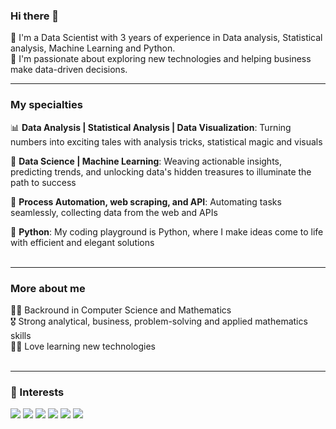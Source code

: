 ### Hi there 👋

🔭  I'm a Data Scientist with 3 years of experience in Data analysis, Statistical analysis, Machine Learning and Python.  
🎢   I'm passionate about exploring new technologies and helping business make data-driven decisions. 
<br>

---
### My specialties

📊 **Data Analysis | Statistical Analysis | Data Visualization**: Turning numbers into exciting tales with analysis tricks, statistical magic and visuals  

🤖 **Data Science | Machine Learning**: Weaving actionable insights, predicting trends, and unlocking data's hidden treasures to illuminate the path to success   

🔧 **Process Automation, web scraping, and API**: Automating tasks seamlessly, collecting data from the web and APIs  

💬 **Python**: My coding playground is Python, where I make ideas come to life with efficient and elegant solutions
<br>
<br>

---
### More about me

🧗‍♂️ Backround in Computer Science and Mathematics  
🎖 Strong analytical, business, problem-solving and applied mathematics skills  
🤹‍♀️ Love learning new technologies 
<br>
<br>


---
### 🔭 Interests
![](https://img.shields.io/badge/data%20analytics-2bbc8a)
![](https://img.shields.io/badge/data%20science-blue)
![](https://img.shields.io/badge/data%20engineering-2bbc8a)
![](https://img.shields.io/badge/machine%20learning-blue)
![](https://img.shields.io/badge/deep%20learning-2bbc8a)
![](https://img.shields.io/badge/python-blue)







<!--
**m4556/m4556** is a ✨ _special_ ✨ repository because its `README.md` (this file) appears on your GitHub profile.

Here are some ideas to get you started:

- 🔭 I’m currently working on ...
- 🌱 I’m currently learning ...
- 👯 I’m looking to collaborate on ...
- 🤔 I’m looking for help with ...
- 💬 Ask me about ...
- 📫 How to reach me: ...
- 😄 Pronouns: ...
- ⚡ Fun fact: ...
🧩 My specialties:  

• Data Science  
• Data Analysis, Statistical analysis, Data visualization   
• Machine learning  
• Process Automation, Web scraping and API  
• Python development  
-->

